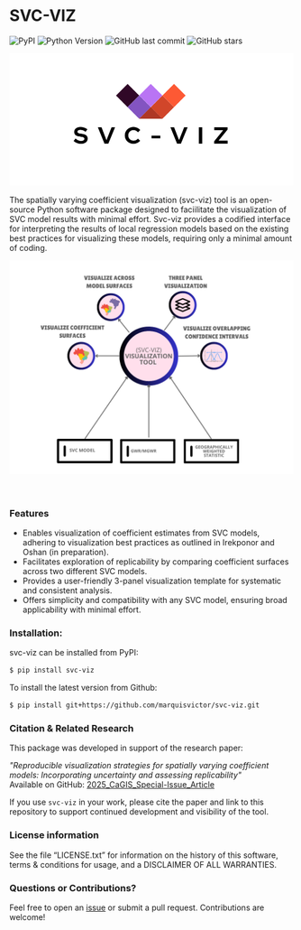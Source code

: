 # SVC-VIZ
![PyPI](https://img.shields.io/pypi/v/svc-viz)
![Python Version](https://img.shields.io/pypi/pyversions/svc-viz)
![GitHub last commit](https://img.shields.io/github/last-commit/marquisvictor/svc-viz)
![GitHub stars](https://img.shields.io/github/stars/marquisvictor/svc-viz?style=social)


<div align="center"><img src="notebooks/data/svcvizlogo.png" width="600px" /></div>

The spatially varying coefficient visualization (svc-viz) tool is an open-source Python software package designed to faciilitate the visualization of SVC model results with minimal effort. Svc-viz provides a codified interface for interpreting the results of local regression models based on the existing best practices for visualizing these models, requiring only a minimal amount of coding.

<div align="center"><img src="notebooks/data/svcviz-diagram.png" width="600px" /></div> 
<br /><br />

### Features
- Enables visualization of coefficient estimates from SVC models, adhering to visualization best practices as outlined in Irekponor and Oshan (in preparation).
- Facilitates exploration of replicability by comparing coefficient surfaces across two different SVC models.
- Provides a user-friendly 3-panel visualization template for systematic and consistent analysis.
- Offers simplicity and compatibility with any SVC model, ensuring broad applicability with minimal effort.

### Installation:

svc-viz can be installed from PyPI:

```bash
$ pip install svc-viz
```

To install the latest version from Github:

```bash
$ pip install git+https://github.com/marquisvictor/svc-viz.git
```


### Citation & Related Research

This package was developed in support of the research paper:

<i>"Reproducible visualization strategies for spatially varying coefficient models: Incorporating uncertainty and assessing replicability"</i>  
Available on GitHub: [2025_CaGIS_Special-Issue_Article](https://github.com/marquisvictor/2025_CaGIS_Special-Issue_Article)

If you use `svc-viz` in your work, please cite the paper and link to this repository to support continued development and visibility of the tool.


### License information

See the file “LICENSE.txt” for information on the history of this software, terms & conditions for usage, and a DISCLAIMER OF ALL WARRANTIES.

### Questions or Contributions?

Feel free to open an [issue](https://github.com/marquisvictor/svc-viz/issues) or submit a pull request. Contributions are welcome!
